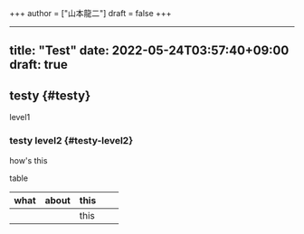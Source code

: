 +++
author = ["山本龍二"]
draft = false
+++

---
title: "Test"
date: 2022-05-24T03:57:40+09:00
draft: true
---


## testy {#testy}

level1


### testy level2 {#testy-level2}

how's this

table

| what | about | this |   |   |
|------|-------|------|---|---|
|      |       | this |   |   |
